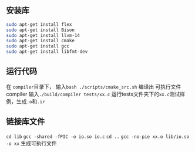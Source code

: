 ## 安装库
```bash
sudo apt-get install flex
sudo apt-get install Bison
sudo apt-get install llvm-14
sudo apt-get install cmake
sudo apt-get install gcc
sudo apt-get install libfmt-dev
```
## 运行代码
在 `compiler`目录下，
输入`bash ./scripts/cmake_src.sh`
编译出 可执行文件 compiler
输入`./build/compiler tests/xx.c` 运行tests文件夹下的`xx.c`测试样例，生成`.o`和`.ir`

## 链接库文件
`cd lib`
`gcc -shared -fPIC -o io.so io.c`
`cd ..`
`gcc -no-pie xx.o lib/io.so -o xx` 生成可执行文件